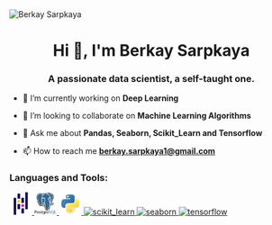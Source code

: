 <img src="https://spectrum.ieee.org/media-library/a-photo-illustration-showing-an-artificial-network-and-computer-code.jpg?id=29854895&width=1200&height=600&coordinates=0%2C254%2C0%2C254" alt="Berkay Sarpkaya" width="800" height="300" align="center">

<h1 align="center">Hi 👋, I'm Berkay Sarpkaya</h1>
<h3 align="center">A passionate data scientist, a self-taught one.</h3>


- 🔭 I’m currently working on **Deep Learning**

- 👯 I’m looking to collaborate on **Machine Learning Algorithms**

- 💬 Ask me about **Pandas, Seaborn, Scikit_Learn and Tensorflow**

- 📫 How to reach me **berkay.sarpkaya1@gmail.com**


<h3 align="left">Languages and Tools:</h3>
<p align="left"> <a href="https://pandas.pydata.org/" target="_blank" rel="noreferrer"> <img src="https://raw.githubusercontent.com/devicons/devicon/2ae2a900d2f041da66e950e4d48052658d850630/icons/pandas/pandas-original.svg" alt="pandas" width="40" height="40"/> </a> <a href="https://www.postgresql.org" target="_blank" rel="noreferrer"> <img src="https://raw.githubusercontent.com/devicons/devicon/master/icons/postgresql/postgresql-original-wordmark.svg" alt="postgresql" width="40" height="40"/> </a> <a href="https://www.python.org" target="_blank" rel="noreferrer"> <img src="https://raw.githubusercontent.com/devicons/devicon/master/icons/python/python-original.svg" alt="python" width="40" height="40"/> </a> <a href="https://scikit-learn.org/" target="_blank" rel="noreferrer"> <img src="https://upload.wikimedia.org/wikipedia/commons/0/05/Scikit_learn_logo_small.svg" alt="scikit_learn" width="40" height="40"/> </a> <a href="https://seaborn.pydata.org/" target="_blank" rel="noreferrer"> <img src="https://seaborn.pydata.org/_images/logo-mark-lightbg.svg" alt="seaborn" width="40" height="40"/> </a> <a href="https://www.tensorflow.org" target="_blank" rel="noreferrer"> <img src="https://www.vectorlogo.zone/logos/tensorflow/tensorflow-icon.svg" alt="tensorflow" width="40" height="40"/> </a> </p>
